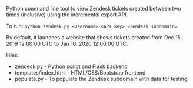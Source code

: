 Python command line tool to view Zendesk tickets created between two times (inclusive) using the incremental export API. 

To run: 
```python zendesk.py <username> <API key> <Zendesk subdomain>```

By default, it launches a website that shows tickets created from Dec 15, 2019 12:00:00 UTC to Jan 10, 2020 12:00:00 UTC.

Files:
- zendesk.py - Python script and Flask backend
- templates/index.html - HTML/CSS/Bootstrap frontend
- populate.py - To populate the Zendesk subdomain with data for testing
